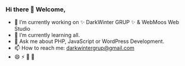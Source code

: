 ### Hi there 👋 Welcome,

- 🔭 I’m currently working on ✨ DarkWinter GRUP ✨ & WebMoos Web Studio
- 🌱 I’m currently learning all.
- 💬 Ask me about PHP, JavaScript or WordPress Development.
- 📫 How to reach me: darkwintergrup@gmail.com
- 😄 ⚡ 👯 🤔
